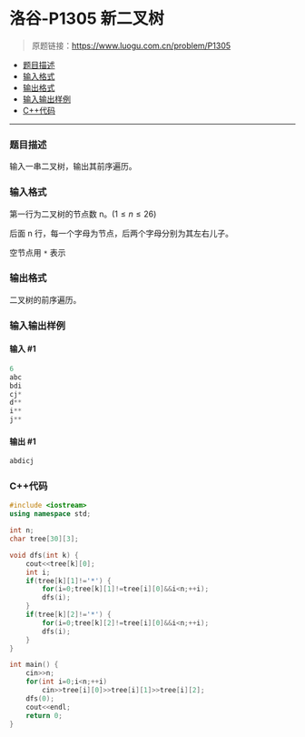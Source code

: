 # 洛谷-P1305 新二叉树

> 原题链接：https://www.luogu.com.cn/problem/P1305

- [题目描述](#题目描述)
- [输入格式](#输入格式)
- [输出格式](#输出格式)
- [输入输出样例](#输入输出样例)
- [C++代码](#C++代码)

---

### <a name="题目描述">题目描述</a>

输入一串二叉树，输出其前序遍历。

### <a name="输入格式">输入格式</a>

第一行为二叉树的节点数 n。($1 \leq n \leq 26$)

后面 n 行，每一个字母为节点，后两个字母分别为其左右儿子。

空节点用 `*` 表示

### <a name="输出格式">输出格式</a>

二叉树的前序遍历。

### <a name="输入输出样例">输入输出样例</a>

#### 输入 #1

```c++
6
abc
bdi
cj*
d**
i**
j**
```

#### 输出 #1

```c++
abdicj
```

### <a name="C++代码">C++代码</a>

```c++
#include <iostream>
using namespace std;

int n;
char tree[30][3];

void dfs(int k) {
    cout<<tree[k][0];
    int i;
    if(tree[k][1]!='*') {
        for(i=0;tree[k][1]!=tree[i][0]&&i<n;++i);
        dfs(i);
    }
    if(tree[k][2]!='*') {
        for(i=0;tree[k][2]!=tree[i][0]&&i<n;++i);
        dfs(i);
    }
}

int main() {
    cin>>n;
    for(int i=0;i<n;++i)
        cin>>tree[i][0]>>tree[i][1]>>tree[i][2];
    dfs(0);
    cout<<endl;
    return 0;
}
```